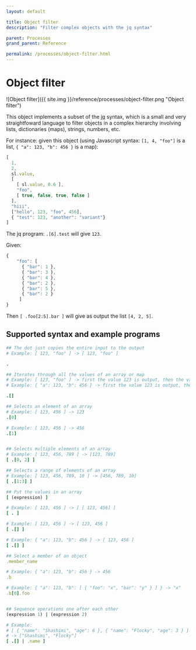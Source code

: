 ```yaml
---
layout: default

title: Object filter
description: "Filter complex objects with the jq syntax"

parent: Processes
grand_parent: Reference

permalink: /processes/object-filter.html
---
```

# Object filter

![Object filter]({{ site.img }}/reference/processes/object-filter.png "Object filter")

This object implements a subset of the [jq](https://stedolan.github.io/jq/) syntax, which is a small and very straightfoward language to filter objects in a complex hierarchy involving lists, dictionaries (maps), strings, numbers, etc.

For instance: given this object (using Javascript syntax: `[1, 4, "foo"]` is a list, `{ "a": 123, "b": 456 }` is a map):

```js
[
  1, 
  2, 
  sl.value, 
  [ 
    [ sl.value, 0.6 ], 
    "foo", 
    [ true, false, true, false ]
  ],
  "hiii",
  ["hello", 123, "foo", 456],
  { "test": 123, "another": "variant"}
]
```

The jq program: `.[6].test` will give `123`.

Given:

```js
{
    "foo": [
      { "bar": 1 },
      { "bar": 3 },
      { "bar": 4 },
      { "bar": 2 },
      { "bar": 5 },
      { "bar": 2 }
     ]
}
```

Then `[ .foo[2:5].bar ]` will give as output the list `[4, 2, 5]`.

## Supported syntax and example programs

```ruby
## The dot just copies the entire input to the output
# Example: [ 123, "foo" ] -> [ 123, "foo" ]

.

## Iterates through all the values of an array or map
# Example: [ 123, "foo" ] -> first the value 123 is output, then the value "foo"
# Example: { "a": 123, "b": 456 } -> first the value 123 is output, then the value 456

.[]

## Selects an element of an array
# Example: [ 123, 456 ] -> 123
.[0]

# Example: [ 123, 456 ] -> 456
.[1]


## Selects multiple elements of an array
# Example: [ 123, 456, 789 ] -> [123, 789]
[ .[0, 2] ]

## Selects a range of elements of an array
# Example: [ 123, 456, 789, 10 ] -> [456, 789, 10]
[ .[1:3] ]

## Put the values in an array
[ (expression) ]

# Example: [ 123, 456 ] -> [ [ 123, 456] ]
[ . ]

# Example: [ 123, 456 ] -> [ 123, 456 ]
[ .[] ]

# Example: { "a": 123, "b": 456 } -> [ 123, 456 ]
[ .[] ]

## Select a member of an object
.member_name

# Example: { "a": 123, "b": 456 } -> 456
.b

# Example: { "a": 123, "b": [ { "foo": "x", "bar": "y" } ] } -> "x"
.b[0].foo


## Sequence operations one after each other
(expression 1) | (expression 2)

# Example: 
# [ { "name": "Shashimi", "age": 6 }, { "name": "Flocky", "age": 3 } ] 
# -> ["Shashimi", "Flocky"]
[ .[] | .name ]

```